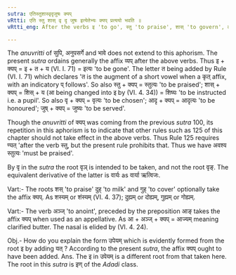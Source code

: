 ```yaml
---
sutra: एतिस्तुशास्वृदृजुषः क्यप्
vRtti: एति स्तु शास् वृ दृ जुषः इत्येतेभ्यः क्यप् प्रत्ययो भवति ॥
vRtti_eng: After the verbs इ 'to go', स्तु 'to praise', शास् 'to govern', वृ 'to choose', दृ 'to respect' and जुष् 'to please', comes the affix क्यप्.

---
```

The _anuvritti_ of सुपि, अनुपसर्गे and भावे does not extend to this aphorism. The present _sutra_ ordains generally the affix व्यप् after the above verbs. Thus इ + क्यप् = इ + त + य (VI. I. 71) = इत्यः 'to be gone'. The letter त being added by Rule (VI. I. 71) which declares 'त is the augment of a short vowel when a कृत् affix, with an indicatory प् follows'. So also स्तु + क्यप् = स्तुत्यः 'to be praised'; शास् + क्यप् = शिस् + य (आ being changed into इ by (VI. 4. 34)) = शिष्यः 'to be instructed i.e. a pupil'. So also वृ + क्यप् = वृत्यः 'to be chosen'; आदृ + क्यप् = आदृत्यः 'to be honoured'; जुष् + क्यप् = जुष्यः 'to be served'.

Though the _anuvritti_ of क्यप् was coming from the previous _sutra_ 100, its repetition in this aphorism is to indicate that other rules such as 125 of this chapter should not take effect in the above verbs. Thus Rule 125 requires ण्यत् 'after the verb स्तु, but the present rule prohibits that. Thus we have अवश्य स्तुत्यः 'must be praised'.

By वृ in the _sutra_ the root वृञ् is intended to be taken, and not the root वृङ्. The equivalent derivative of the latter is वार्यः as वार्या ऋत्विजः.

Vart:- The roots शस् 'to praise' दुह् 'to milk' and गुह् 'to cover' optionally take the affix क्यप्. As शस्यम् or शंस्यम् (VI. 4. 37); दुह्यम् or दोह्यम्, गुह्यम् or गोह्यम्.

Vart:- The verb अञ्ज् 'to anoint', preceded by the preposition आङ् takes the affix क्यप् when used as an appellative. As आ + अञ्ज् + क्यप् = आज्यम् meaning clarified butter. The nasal is elided by (VI. 4. 24).

Obj.- How do you explain the form उपेयम् which is evidently formed from the root इ by adding यत् ? According to the present _sutra_, the affix
क्यप् ought to have been added. Ans. The इ in उपेयम् is a different root from that taken here. The root in this _sutra_ is इण् of the _Adadi_ class.